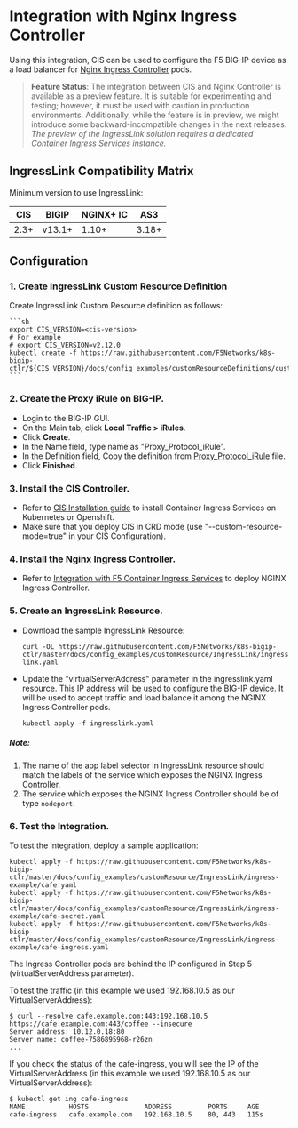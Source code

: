 # Integration with Nginx Ingress Controller

Using this integration, CIS can be used to configure the F5 BIG-IP device as a load balancer for  [Nginx Ingress Controller](https://docs.nginx.com/nginx-ingress-controller/) pods.

> **Feature Status**: The integration between CIS and Nginx Controller is available as a preview feature. It is suitable for experimenting and testing; however, it must be used with caution in production environments. Additionally, while the feature is in preview, we might introduce some backward-incompatible changes in the next releases. *The preview of the IngressLink solution requires a dedicated Container Ingress Services instance.*

## IngressLink Compatibility Matrix
Minimum version to use IngressLink:

| CIS | BIGIP | NGINX+ IC | AS3 |
| ------ | ------ | ------ | ------ |
| 2.3+ | v13.1+ | 1.10+ | 3.18+ | 


## Configuration

### 1.  Create IngressLink Custom Resource Definition

Create IngressLink Custom Resource definition as follows:

    ```sh
    export CIS_VERSION=<cis-version>
    # For example
    # export CIS_VERSION=v2.12.0
    kubectl create -f https://raw.githubusercontent.com/F5Networks/k8s-bigip-ctlr/${CIS_VERSION}/docs/config_examples/customResourceDefinitions/customresourcedefinitions.yml
    ```


### 2. Create the Proxy iRule on BIG-IP.

* Login to the BIG-IP GUI.
* On the Main tab, click **Local Traffic > iRules**.
* Click **Create**.
* In the Name field, type name as "Proxy_Protocol_iRule".
* In the Definition field, Copy the definition from [Proxy_Protocol_iRule](https://raw.githubusercontent.com/F5Networks/k8s-bigip-ctlr/master/docs/config_examples/customResource/IngressLink/Proxy_Protocol_iRule) file.
* Click **Finished**.

### 3. Install the CIS Controller.

* Refer to [CIS Installation guide](https://clouddocs.f5.com/containers/latest/userguide/cis-helm.html) to install Container Ingress Services on Kubernetes or Openshift.
* Make sure that you deploy CIS in CRD mode (use "--custom-resource-mode=true" in your CIS Configuration).

### 4. Install the Nginx Ingress Controller.

* Refer to [Integration with F5 Container Ingress Services](https://docs.nginx.com/nginx-ingress-controller/installation/integrations/f5-ingresslink/) to deploy NGINX Ingress Controller.

### 5. Create an IngressLink Resource.

* Download the sample IngressLink Resource:

  ```curl -OL https://raw.githubusercontent.com/F5Networks/k8s-bigip-ctlr/master/docs/config_examples/customResource/IngressLink/ingresslink.yaml```

* Update the "virtualServerAddress" parameter in the ingresslink.yaml resource. This IP address will be used to configure the BIG-IP device. It will be used to accept traffic and load balance it among the NGINX Ingress Controller pods.

  ```kubectl apply -f ingresslink.yaml```

##### Note:
1. The name of the app label selector in IngressLink resource should match the labels of the service which exposes the NGINX Ingress Controller.
2. The service which exposes the NGINX Ingress Controller should be of type ``nodeport``.

### 6. Test the Integration.

To test the integration, deploy a sample application:

    kubectl apply -f https://raw.githubusercontent.com/F5Networks/k8s-bigip-ctlr/master/docs/config_examples/customResource/IngressLink/ingress-example/cafe.yaml
    kubectl apply -f https://raw.githubusercontent.com/F5Networks/k8s-bigip-ctlr/master/docs/config_examples/customResource/IngressLink/ingress-example/cafe-secret.yaml
    kubectl apply -f https://raw.githubusercontent.com/F5Networks/k8s-bigip-ctlr/master/docs/config_examples/customResource/IngressLink/ingress-example/cafe-ingress.yaml

The Ingress Controller pods are behind the IP configured in Step 5 (virtualServerAddress parameter).

To test the traffic (in this example we used 192.168.10.5 as our VirtualServerAddress):

    $ curl --resolve cafe.example.com:443:192.168.10.5 https://cafe.example.com:443/coffee --insecure
    Server address: 10.12.0.18:80
    Server name: coffee-7586895968-r26zn
    ...

If you check the status of the cafe-ingress, you will see the IP of the VirtualServerAddress (in this example we used 192.168.10.5 as our VirtualServerAddress):
```
$ kubectl get ing cafe-ingress
NAME           HOSTS              ADDRESS         PORTS     AGE
cafe-ingress   cafe.example.com   192.168.10.5    80, 443   115s
```
